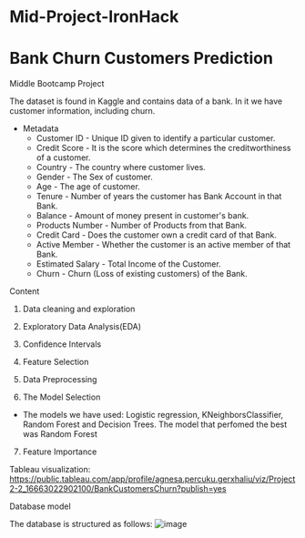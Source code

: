 # Mid-Project-IronHack



# Bank Churn Customers Prediction
Middle Bootcamp Project

The dataset is found in Kaggle and contains data of a bank. In it we have customer information, including churn. 

- Metadata
  * Customer ID - Unique ID given to identify a particular customer.
  * Credit Score - It is the score which determines the creditworthiness of a customer.
  * Country - The country where customer lives.
  * Gender - The Sex of customer.
  * Age - The age of customer.
  * Tenure - Number of years the customer has Bank Account in that Bank.
  * Balance - Amount of money present in customer's bank.
  * Products Number - Number of Products from that Bank.
  * Credit Card - Does the customer own a credit card of that Bank.
  * Active Member - Whether the customer is an active member of that Bank.
  * Estimated Salary - Total Income of the Customer.
  * Churn - Churn (Loss of existing customers) of the Bank.





Content

1. Data cleaning and exploration

2. Exploratory Data Analysis(EDA)

3. Confidence Intervals

4. Feature Selection

5. Data Preprocessing

6. The Model Selection
* The models we have used: Logistic regression, KNeighborsClassifier, Random Forest and Decision Trees. The model that perfomed the best was Random Forest 

7. Feature Importance




Tableau visualization: https://public.tableau.com/app/profile/agnesa.percuku.gerxhaliu/viz/Project2-2_16663022902100/BankCustomersChurn?publish=yes




Database model

The database is structured as follows:
![image](https://user-images.githubusercontent.com/99433862/197340460-4b6bd0d6-4747-4f23-80a0-8f6b728f3796.png)
